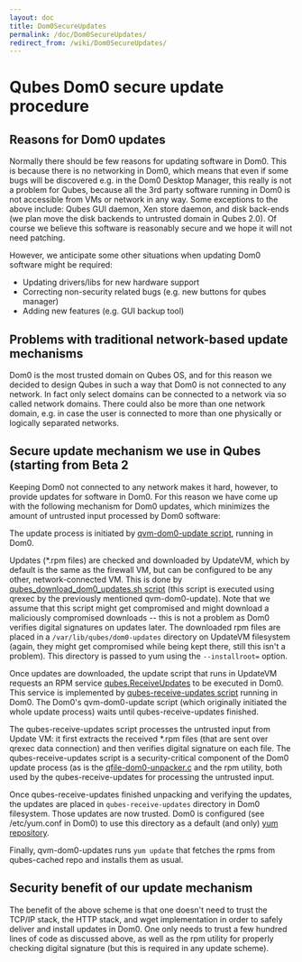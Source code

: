 ```yaml
---
layout: doc
title: Dom0SecureUpdates
permalink: /doc/Dom0SecureUpdates/
redirect_from: /wiki/Dom0SecureUpdates/
---
```


Qubes Dom0 secure update procedure
==================================

Reasons for Dom0 updates
------------------------

Normally there should be few reasons for updating software in Dom0. This is because there is no networking in Dom0, which means that even if some bugs will be discovered e.g. in the Dom0 Desktop Manager, this really is not a problem for Qubes, because all the 3rd party software running in Dom0 is not accessible from VMs or network in any way. Some exceptions to the above include: Qubes GUI daemon, Xen store daemon, and disk back-ends (we plan move the disk backends to untrusted domain in Qubes 2.0). Of course we believe this software is reasonably secure and we hope it will not need patching.

However, we anticipate some other situations when updating Dom0 software might be required:

-   Updating drivers/libs for new hardware support
-   Correcting non-security related bugs (e.g. new buttons for qubes manager)
-   Adding new features (e.g. GUI backup tool)

Problems with traditional network-based update mechanisms
---------------------------------------------------------

Dom0 is the most trusted domain on Qubes OS, and for this reason we decided to design Qubes in such a way that Dom0 is not connected to any network. In fact only select domains can be connected to a network via so called network domains. There could also be more than one network domain, e.g. in case the user is connected to more than one physically or logically separated networks.

Secure update mechanism we use in Qubes (starting from Beta 2
-------------------------------------------------------------

Keeping Dom0 not connected to any network makes it hard, however, to provide updates for software in Dom0. For this reason we have come up with the following mechanism for Dom0 updates, which minimizes the amount of untrusted input processed by Dom0 software:

The update process is initiated by [qvm-dom0-update script](http://git.qubes-os.org/?p=joanna/core.git;a=blob;f=dom0/qvm-tools/qvm-dom0-update;h=d6ac222fdc3850a0f1269df27746c9ed6e84c8a9;hb=HEAD), running in Dom0.

Updates (\*.rpm files) are checked and downloaded by UpdateVM, which by default is the same as the firewall VM, but can be configured to be any other, network-connected VM. This is done by [qubes\_download\_dom0\_updates.sh script](http://git.qubes-os.org/?p=joanna/core.git;a=blob;f=common/qubes_download_dom0_updates.sh;h=dfc46123e9c0904d019d3f05008bc3adca21921d;hb=HEAD) (this script is executed using qrexec by the previously mentioned qvm-dom0-update). Note that we assume that this script might get compromised and might download a maliciously compromised downloads -- this is not a problem as Dom0 verifies digital signatures on updates later. The downloaded rpm files are placed in a ```/var/lib/qubes/dom0-updates``` directory on UpdateVM filesystem (again, they might get compromised while being kept there, still this isn't a problem). This directory is passed to yum using the ```--installroot=``` option.

Once updates are downloaded, the update script that runs in UpdateVM requests an RPM service [qubes.ReceiveUpdates](http://git.qubes-os.org/?p=joanna/core.git;a=blob;f=dom0/aux-tools/qubes.ReceiveUpdates;h=7134323902b37a0be41b98ef8dbde61a94b1d189;hb=HEAD) to be executed in Dom0. This service is implemented by [qubes-receive-updates script](http://git.qubes-os.org/?p=joanna/core.git;a=blob;f=dom0/aux-tools/qubes-receive-updates;h=af386090b4a98de7f00736b60b9a1ca16f337822;hb=HEAD) running in Dom0. The Dom0's qvm-dom0-update script (which originally initiated the whole update process) waits until qubes-receive-updates finished.

The qubes-receive-updates script processes the untrusted input from Update VM: it first extracts the received \*.rpm files (that are sent over qrexec data connection) and then verifies digital signature on each file. The qubes-receive-updates script is a security-critical component of the Dom0 update process (as is the [qfile-dom0-unpacker.c](http://git.qubes-os.org/?p=joanna/core.git;a=blob;f=dom0/aux-tools/qfile-dom0-unpacker.c;h=757a2c43ba9e6780e8173b0049b2678efa0fda84;hb=HEAD) and the rpm utility, both used by the qubes-receive-updates for processing the untrusted input.

Once qubes-receive-updates finished unpacking and verifying the updates, the updates are placed in ``qubes-receive-updates`` directory in Dom0 filesystem. Those updates are now trusted. Dom0 is configured (see /etc/yum.conf in Dom0) to use this directory as a default (and only) [yum repository](http://git.qubes-os.org/?p=joanna/core.git;a=blob;f=dom0/qubes-cached.repo;h=963a7ba524d4d63296718161fe4bcd3cad1ff5e7;hb=HEAD).

Finally, qvm-dom0-updates runs ``yum update`` that fetches the rpms from qubes-cached repo and installs them as usual.

Security benefit of our update mechanism
----------------------------------------

The benefit of the above scheme is that one doesn't need to trust the TCP/IP stack, the HTTP stack, and wget implementation in order to safely deliver and install updates in Dom0. One only needs to trust a few hundred lines of code as discussed above, as well as the rpm utility for properly checking digital signature (but this is required in any update scheme).

